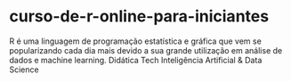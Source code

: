 # curso-de-r-online-para-iniciantes
R é uma linguagem de programação estatística e gráfica que vem se popularizando cada dia mais devido a sua grande utilização em análise de dados e machine learning. Didática Tech  Inteligência Artificial &amp; Data Science
